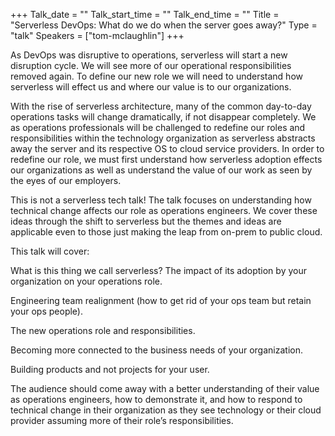 +++
Talk_date = ""
Talk_start_time = ""
Talk_end_time = ""
Title = "Serverless DevOps: What do we do when the server goes away?"
Type = "talk"
Speakers = ["tom-mclaughlin"]
+++

As DevOps was disruptive to operations, serverless will start a new disruption cycle. We will see more of our operational responsibilities removed again. To define our new role we will need to understand how serverless will effect us and where our value is to our organizations.

With the rise of serverless architecture, many of the common day-to-day operations tasks will change dramatically, if not disappear completely. We as operations professionals will be challenged to redefine our roles and responsibilities within the technology organization as serverless abstracts away the server and its respective OS to cloud service providers. In order to redefine our role, we must first understand how serverless adoption effects our organizations as well as understand the value of our work as seen by the eyes of our employers.

This is not a serverless tech talk! The talk focuses on understanding how technical change affects our role as operations engineers. We cover these ideas through the shift to serverless but the themes and ideas are applicable even to those just making the leap from on-prem to public cloud.

This talk will cover:

What is this thing we call serverless?
The impact of its adoption by your organization on your operations role.

Engineering team realignment (how to get rid of your ops team but retain your ops people).

The new operations role and responsibilities.

Becoming more connected to the business needs of your organization.

Building products and not projects for your user.

The audience should come away with a better understanding of their value as operations engineers, how to demonstrate it, and how to respond to technical change in their organization as they see technology or their cloud provider assuming more of their role’s responsibilities.